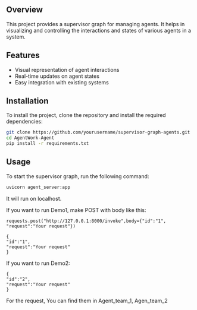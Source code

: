 ## Overview

This project provides a supervisor graph for managing agents. It helps in visualizing and controlling the interactions and states of various agents in a system.

## Features

- Visual representation of agent interactions
- Real-time updates on agent states
- Easy integration with existing systems

## Installation

To install the project, clone the repository and install the required dependencies:

```bash
git clone https://github.com/yourusername/supervisor-graph-agents.git
cd AgentWork-Agent
pip install -r requirements.txt
```

## Usage

To start the supervisor graph, run the following command:

```bash
uvicorn agent_server:app
```

It will run on localhost.

If you want to run Demo1, make POST with body like this:
```
requests.post("http://127.0.0.1:8000/invoke",body={"id":"1", "request":"Your request"})
```

```
{
"id":"1",
"request":"Your request"
}
```

If you want to run Demo2:

```
{
"id":"2",
"request":"Your request"
}
```

For the request, You can find them in Agent_team_1, Agen_team_2
